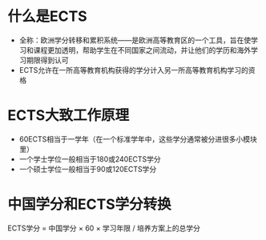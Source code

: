 # 什么是ECTS

* 全称：欧洲学分转移和累积系统——是欧洲高等教育区的一个工具，旨在使学习和课程更加透明，帮助学生在不同国家之间流动，并让他们的学历和海外学习期限得到认可
* ECTS允许在一所高等教育机构获得的学分计入另一所高等教育机构学习的资格

# ECTS大致工作原理

* 60ECTS相当于一学年（在一个标准学年中，这些学分通常被分进很多小模块里）
* 一个学士学位一般相当于180或240ECTS学分
* 一个硕士学位一般相当于90或120ECTS学分

# 中国学分和ECTS学分转换

ECTS学分 = 中国学分 × 60 × 学习年限 / 培养方案上的总学分

